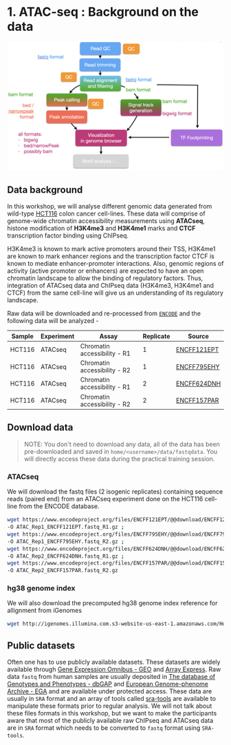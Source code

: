 # 1. ATAC-seq : Background on the data

![ATAC workflow](./workflow_atac.png)

## Data background

In this workshop, we will analyse different genomic data generated from wild-type [HCT116](https://www.lgcstandards-atcc.org/products/all/CCL-247.aspx?geo_country=de#generalinformation) colon cancer cell-lines. These data will comprise of genome-wide chromatin accessibility measurements using **ATACseq**, histone modification of **H3K4me3** and **H3K4me1** marks and **CTCF** transcription factor binding using ChIPseq.

H3K4me3 is known to mark active promoters around their TSS, H3K4me1 are known to mark enhancer regions and the transcription factor CTCF is known to mediate enhancer-promoter interactions. Also, genomic regions of activity (active promoter or enhancers) are expected to have an open chromatin landscape to allow the binding of regulatory factors. Thus, integration of ATACseq data and ChIPseq data (H3K4me3, H3K4me1 and CTCF) from the same cell-line will give us an understanding of its regulatory landscape.

Raw data will be downloaded and re-processed from [`ENCODE`](https://www.encodeproject.org/) and the following data will be analyzed -

| Sample | Experiment | Assay                          | Replicate | Source   | 
| -------|------------|--------------------------------|-----------|----------|
| HCT116 | ATACseq    | Chromatin accessibility - R1   | 1         | [ENCFF121EPT](https://www.encodeproject.org/experiments/ENCSR872WGW/) |
| HCT116 | ATACseq    | Chromatin accessibility - R2   | 1         | [ENCFF795EHY](https://www.encodeproject.org/experiments/ENCSR872WGW/) |
| HCT116 | ATACseq    | Chromatin accessibility - R1   | 2         | [ENCFF624DNH](https://www.encodeproject.org/experiments/ENCSR872WGW/) |
| HCT116 | ATACseq    | Chromatin accessibility - R2   | 2         | [ENCFF157PAR](https://www.encodeproject.org/experiments/ENCSR872WGW/) |

## Download data
> NOTE: You don't need to download any data, all of the data has been pre-downloaded and saved in `home/<username>/data/fastqdata`. You will directly access these data during the practical training session.

### ATACseq
We will download the fastq files (2 isogenic replicates) containing sequence reads (paired end) from an ATACseq experiment done on the HCT116 cell-line from the ENCODE database.

```bash
wget https://www.encodeproject.org/files/ENCFF121EPT/@@download/ENCFF121EPT.fastq.gz \
-O ATAC_Rep1_ENCFF121EPT.fastq_R1.gz ;
wget https://www.encodeproject.org/files/ENCFF795EHY/@@download/ENCFF795EHY.fastq.gz \
-O ATAC_Rep1_ENCFF795EHY.fastq_R2.gz ;
wget https://www.encodeproject.org/files/ENCFF624DNH/@@download/ENCFF624DNH.fastq.gz \
-O ATAC_Rep2_ENCFF624DNH.fastq_R1.gz ;
wget https://www.encodeproject.org/files/ENCFF157PAR/@@download/ENCFF157PAR.fastq.gz \
-O ATAC_Rep2_ENCFF157PAR.fastq_R2.gz
```
### hg38 genome index
We will also download the precomputed hg38 genome index reference for allignment from iGenomes

```bash
wget http://igenomes.illumina.com.s3-website-us-east-1.amazonaws.com/Homo_sapiens/NCBI/GRCh38/Homo_sapiens_NCBI_GRCh38.tar.gz
```

## Public datasets
Often one has to use publicly available datasets. These datasets are widely available through [Gene Expression Omnibus - GEO](https://www.ncbi.nlm.nih.gov/geo/) and [Array Express](https://www.ebi.ac.uk/arrayexpress/). Raw data `fastq` from human samples are usually deposited in [The database of Genotypes and Phenotypes - dbGAP](https://www.ncbi.nlm.nih.gov/gap/) and [European Genome-phenome Archive - EGA](https://www.ebi.ac.uk/ega/home) and are available under protected access. These data are usually in `SRA` format and an array of tools called [sra-tools](https://github.com/ncbi/sra-tools) are available to manipulate these formats prior to regular analysis. We will not talk about these files formats in this workshop, but we want to make the participants aware that most of the publicly available raw ChIPseq and ATACseq data are in `SRA` format which needs to be converted to `fastq` format using `SRA-tools`.
